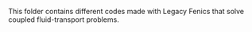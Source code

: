 This folder contains different codes made with Legacy Fenics that solve coupled fluid-transport problems.
